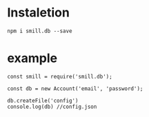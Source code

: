 # Instaletion 

`npm i smill.db --save`

# example

```
const smill = require('smill.db');

const db = new Account('email', 'password');

db.createFile('config')
console.log(db) //config.json

```